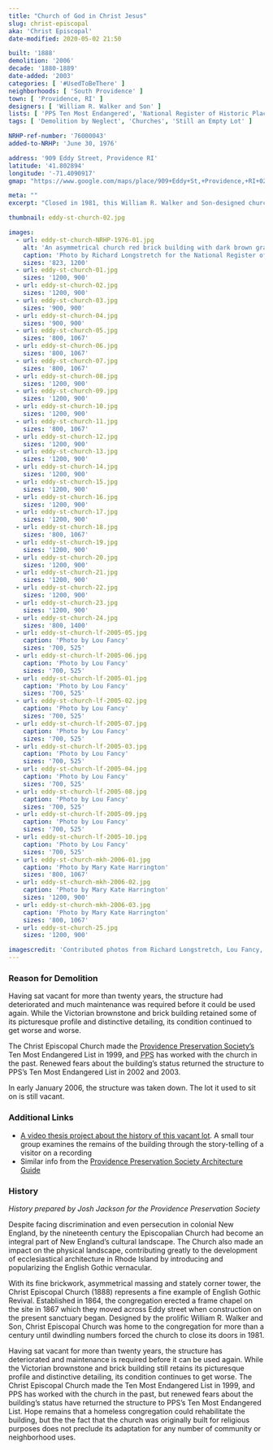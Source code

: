 ```yaml
---
title: "Church of God in Christ Jesus"
slug: christ-episcopal
aka: 'Christ Episcopal'
date-modified: 2020-05-02 21:50

built: '1888'
demolition: '2006'
decade: '1880-1889'
date-added: '2003'
categories: [ '#UsedToBeThere' ]
neighborhoods: [ 'South Providence' ]
town: [ 'Providence, RI' ]
designers: [ 'William R. Walker and Son' ]
lists: [ 'PPS Ten Most Endangered', 'National Register of Historic Places' ]
tags: [ 'Demolition by Neglect', 'Churches', 'Still an Empty Lot' ]

NRHP-ref-number: '76000043'
added-to-NRHP: 'June 30, 1976'

address: '909 Eddy Street, Providence RI'
latitude: '41.802894'
longitude: '-71.4090917'
gmap: "https://www.google.com/maps/place/909+Eddy+St,+Providence,+RI+02905/@41.802894,-71.4090917,17z/data=!3m1!4b1!4m5!3m4!1s0x89e4456099e46dd3:0x6324de09a488e52b!8m2!3d41.802894!4d-71.406903"

meta: ""
excerpt: "Closed in 1981, this William R. Walker and Son-designed church was vacant for over 20 years before neglect contributed to its demise."

thumbnail: eddy-st-church-02.jpg

images:
  - url: eddy-st-church-NRHP-1976-01.jpg
    alt: 'An asymmetrical church red brick building with dark brown granite ornamentation. A bell tower was offset from the semi-circular nave, while the interior was in poor repair, with exposed stick work and a frescoed ceiling as ornament.'
    caption: 'Photo by Richard Longstretch for the National Register of Historic Places, 1976'
    sizes: '823, 1200'
  - url: eddy-st-church-01.jpg
    sizes: '1200, 900'
  - url: eddy-st-church-02.jpg
    sizes: '1200, 900'
  - url: eddy-st-church-03.jpg
    sizes: '900, 900'
  - url: eddy-st-church-04.jpg
    sizes: '900, 900'
  - url: eddy-st-church-05.jpg
    sizes: '800, 1067'
  - url: eddy-st-church-06.jpg
    sizes: '800, 1067'
  - url: eddy-st-church-07.jpg
    sizes: '800, 1067'
  - url: eddy-st-church-08.jpg
    sizes: '1200, 900'
  - url: eddy-st-church-09.jpg
    sizes: '1200, 900'
  - url: eddy-st-church-10.jpg
    sizes: '1200, 900'
  - url: eddy-st-church-11.jpg
    sizes: '800, 1067'
  - url: eddy-st-church-12.jpg
    sizes: '1200, 900'
  - url: eddy-st-church-13.jpg
    sizes: '1200, 900'
  - url: eddy-st-church-14.jpg
    sizes: '1200, 900'
  - url: eddy-st-church-15.jpg
    sizes: '1200, 900'
  - url: eddy-st-church-16.jpg
    sizes: '1200, 900'
  - url: eddy-st-church-17.jpg
    sizes: '1200, 900'
  - url: eddy-st-church-18.jpg
    sizes: '800, 1067'
  - url: eddy-st-church-19.jpg
    sizes: '1200, 900'
  - url: eddy-st-church-20.jpg
    sizes: '1200, 900'
  - url: eddy-st-church-21.jpg
    sizes: '1200, 900'
  - url: eddy-st-church-22.jpg
    sizes: '1200, 900'
  - url: eddy-st-church-23.jpg
    sizes: '1200, 900'
  - url: eddy-st-church-24.jpg
    sizes: '800, 1400'
  - url: eddy-st-church-lf-2005-05.jpg
    caption: 'Photo by Lou Fancy'
    sizes: '700, 525'
  - url: eddy-st-church-lf-2005-06.jpg
    caption: 'Photo by Lou Fancy'
    sizes: '700, 525'
  - url: eddy-st-church-lf-2005-01.jpg
    caption: 'Photo by Lou Fancy'
    sizes: '700, 525'
  - url: eddy-st-church-lf-2005-02.jpg
    caption: 'Photo by Lou Fancy'
    sizes: '700, 525'
  - url: eddy-st-church-lf-2005-07.jpg
    caption: 'Photo by Lou Fancy'
    sizes: '700, 525'
  - url: eddy-st-church-lf-2005-03.jpg
    caption: 'Photo by Lou Fancy'
    sizes: '700, 525'
  - url: eddy-st-church-lf-2005-04.jpg
    caption: 'Photo by Lou Fancy'
    sizes: '700, 525'
  - url: eddy-st-church-lf-2005-08.jpg
    caption: 'Photo by Lou Fancy'
    sizes: '700, 525'
  - url: eddy-st-church-lf-2005-09.jpg
    caption: 'Photo by Lou Fancy'
    sizes: '700, 525'
  - url: eddy-st-church-lf-2005-10.jpg
    caption: 'Photo by Lou Fancy'
    sizes: '700, 525'
  - url: eddy-st-church-mkh-2006-01.jpg
    caption: 'Photo by Mary Kate Harrington'
    sizes: '800, 1067'
  - url: eddy-st-church-mkh-2006-02.jpg
    caption: 'Photo by Mary Kate Harrington'
    sizes: '1200, 900'
  - url: eddy-st-church-mkh-2006-03.jpg
    caption: 'Photo by Mary Kate Harrington'
    sizes: '800, 1067'
  - url: eddy-st-church-25.jpg
    sizes: '1200, 900'

imagescredit: 'Contributed photos from Richard Longstretch, Lou Fancy, and Mary Kate Harrington.'
---
```


### Reason for Demolition
Having sat vacant for more than twenty years, the structure had deteriorated and much maintenance was required before it could be used again. While the Victorian brownstone and brick building retained some of its picturesque profile and distinctive detailing, its condition continued to get worse and worse.

The Christ Episcopal Church made the [Providence Preservation Society’s](https://guide.ppsri.org/property/church-of-god-in-christ-jesus) Ten Most Endangered List in 1999, and <abbr title="Providence Preservation Society">PPS</abbr> has worked with the church in the past. Renewed fears about the building’s status returned the structure to <span class="abbr">PPS</span>’s Ten Most Endangered List in 2002 and 2003.

In early January 2006, the structure was taken down. The lot it used to sit on is still vacant. 

### Additional Links

* [A video thesis project about the history of this vacant lot](https://www.vimeo.com/3492764). A small tour group examines the remains of the building through the story-telling of a visitor on a recording
* Similar info from the [Providence Preservation Society Architecture Guide](https://guide.ppsri.org/property/church-of-god-in-christ-jesus)

### History

_History prepared by Josh Jackson for the Providence Preservation Society_

Despite facing discrimination and even persecution in colonial New England, by the nineteenth century the Episcopalian Church had become an integral part of New England’s cultural landscape. The Church also made an impact on the physical landscape, contributing greatly to the development of ecclesiastical architecture in Rhode Island by introducing and popularizing the English Gothic vernacular.

With its fine brickwork, asymmetrical massing and stately corner tower, the Christ Episcopal Church (1888) represents a fine example of English Gothic Revival. Established in 1864, the congregation erected a frame chapel on the site in 1867 which they moved across Eddy street when construction on the present sanctuary began. Designed by the prolific William R. Walker and Son, Christ Episcopal Church was home to the congregation for more than a century until dwindling numbers forced the church to close its doors in 1981.

Having sat vacant for more than twenty years, the structure has deteriorated and maintenance is required before it can be used again. While the Victorian brownstone and brick building still retains its picturesque profile and distinctive detailing, its condition continues to get worse. The Christ Episcopal Church made the Ten Most Endangered List in 1999, and <span class="abbr">PPS</span> has worked with the church in the past, but renewed fears about the building’s status have returned the structure to <span class="abbr">PPS</span>’s Ten Most Endangered List. Hope remains that a homeless congregation could rehabilitate the building, but the the fact that the church was originally built for religious purposes does not preclude its adaptation for any number of community or neighborhood uses.
